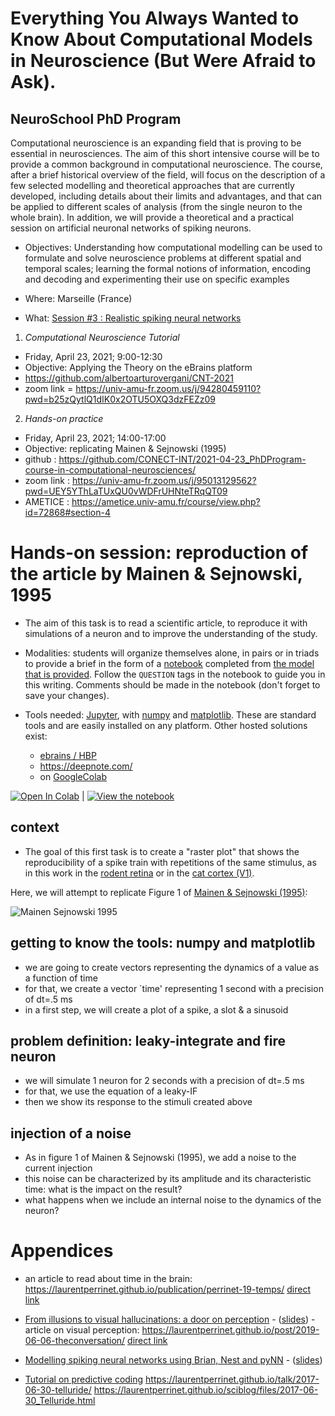 
# Everything You Always Wanted to Know About Computational Models in Neuroscience (But Were Afraid to Ask).
## NeuroSchool PhD Program

Computational neuroscience is an expanding field that is proving to be essential in neurosciences. The aim of this short intensive course will be to provide a common background in computational neuroscience. The course, after a brief historical overview of the field, will focus on the description of a few selected modelling and theoretical approaches that are currently developed, including details about their limits and advantages, and that can be applied to different scales of analysis (from the single neuron to the whole brain). In addition, we will provide a theoretical and a practical session on artificial neuronal networks of spiking neurons.

* Objectives: 	Understanding how computational modelling can be used to formulate and solve neuroscience problems at different spatial and temporal scales; learning the formal notions of information, encoding and decoding and experimenting their use on specific examples

* Where: Marseille (France)

* What: [Session #3 : Realistic spiking neural networks](https://ametice.univ-amu.fr/course/view.php?id=72868)

1. _Computational Neuroscience Tutorial_

  * Friday, April 23, 2021; 9:00-12:30
  * Objective: Applying the Theory on the eBrains platform
  * https://github.com/albertoarturovergani/CNT-2021
  * zoom link = https://univ-amu-fr.zoom.us/j/94280459110?pwd=b25zQytlQ1dIK0x2OTU5OXQ3dzFEZz09

2. _Hands-on practice_
  * Friday, April 23, 2021; 14:00-17:00
  * Objective: replicating Mainen & Sejnowski (1995)
  * github : https://github.com/CONECT-INT/2021-04-23_PhDProgram-course-in-computational-neurosciences/
  * zoom link : https://univ-amu-fr.zoom.us/j/95013129562?pwd=UEY5YThLaTUxQU0vWDFrUHNteTRqQT09  
  * AMETICE :  https://ametice.univ-amu.fr/course/view.php?id=72868#section-4 

# Hands-on session: reproduction of the article by Mainen & Sejnowski, 1995

* The aim of this task is to read a scientific article, to reproduce it with simulations of a neuron and to improve the understanding of the study.

* Modalities: students will organize themselves alone, in pairs or in triads to provide a brief in the form of a [notebook](https://jupyter.org/) completed from [the model that is provided](https://raw.githubusercontent.com/CONECT-INT/2021-04_PhDProgram-neurosciences-computationnelles/master/MainenSejnowski1995.ipynb). Follow the `QUESTION` tags in the notebook to guide you in this writing. Comments should be made in the notebook (don't forget to save your changes).

* Tools needed: [Jupyter](https://jupyter.org/), with [numpy](https://numpy.org/) and [matplotlib](https://matplotlib.org/). These are standard tools and are easily installed on any platform. Other hosted solutions exist:
  * [ebrains / HBP](https://wiki.ebrains.eu/bin/view/Collabs/neuromorphic/SpiNNaker/)
  * https://deepnote.com/
  * on [GoogleColab](https://colab.research.google.com)

[![Open In Colab](https://colab.research.google.com/assets/colab-badge.svg)](https://colab.research.google.com/github/CONECT-INT/2021-04-23_PhDProgram-course-in-computational-neurosciences/blob/master/MainenSejnowski1995.ipynb) | [![View the notebook](https://img.shields.io/badge/render-nbviewer-orange.svg)](https://nbviewer.jupyter.org/github/CONECT-INT/2021-04-23_PhDProgram-course-in-computational-neurosciences/blob/master/MainenSejnowski1995.ipynb)


## context

* The goal of this first task is to create a "raster plot" that shows the reproducibility of a spike train with repetitions of the same stimulus, as in this work in the [rodent retina](https://laurentperrinet.github.io/2019-04-03_a_course_on_vision_and_modelization/#/1/3) or in the [cat cortex (V1)](https://laurentperrinet.github.io/2019-04-03_a_course_on_vision_and_modelization/#/1/6).

Here, we will attempt to replicate Figure 1 of [Mainen & Sejnowski (1995)](http://citeseerx.ist.psu.edu/viewdoc/download?doi=10.1.1.299.8560&rep=rep1&type=pdf):

![Mainen Sejnowski 1995](http://i.stack.imgur.com/ixnrz.png "figure 1")

## getting to know the tools: numpy and matplotlib

- we are going to create vectors representing the dynamics of a value as a function of time
- for that, we create a vector `time' representing 1 second with a precision of dt=.5 ms
- in a first step, we will create a plot of a spike, a slot & a sinusoid

## problem definition: leaky-integrate and fire neuron

- we will simulate 1 neuron for 2 seconds with a precision of dt=.5 ms
- for that, we use the equation of a leaky-IF
- then we show its response to the stimuli created above

## injection of a noise

- As in figure 1 of Mainen & Sejnowski (1995), we add a noise to the current injection
- this noise can be characterized by its amplitude and its characteristic time: what is the impact on the result?
- what happens when we include an internal noise to the dynamics of the neuron?

# Appendices

* an article to read about time in the brain: https://laurentperrinet.github.io/publication/perrinet-19-temps/ [direct link](https://theconversation.com/temps-et-cerveau-comment-notre-perception-nous-fait-voyager-dans-le-temps-127567)

* [From illusions to visual hallucinations: a door on perception](https://laurentperrinet.github.io/talk/2019-04-18-jnlf/) - ([slides](https://laurentperrinet.github.io/2019-04-18_JNLF/)) - article on visual perception: https://laurentperrinet.github.io/post/2019-06-06-theconversation/ [direct link](https://theconversation.com/illusions-et-hallucinations-visuelles-une-porte-sur-la-perception-117389)

* [Modelling spiking neural networks using Brian, Nest and pyNN](https://laurentperrinet.github.io/talk/2019-04-03-a-course-on-vision-and-modelization/) - ([slides](https://laurentperrinet.github.io/2019-01-14_LACONEU/))

* [Tutorial on predictive coding](https://laurentperrinet.github.io/talk/2018-03-26-cours-neuro-comp-fep/) https://laurentperrinet.github.io/talk/2017-06-30-telluride/ https://laurentperrinet.github.io/sciblog/files/2017-06-30_Telluride.html
